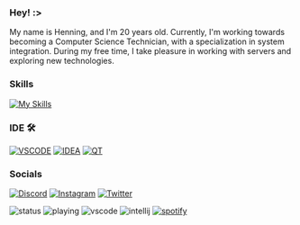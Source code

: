### Hey! :>
My name is Henning, and I'm 20 years old. Currently, I'm working towards becoming a Computer Science Technician, with a specialization in system integration. During my free time, I take pleasure in working with servers and exploring new technologies.


### Skills
[![My Skills](https://skillicons.dev/icons?i=cloudflare,workers,aws,azure,netlify,vercel,docker,java,cpp,python,html,css,php,mysql,mongodb,grafana&perline=10)](https://mutebefehl.de)

### IDE 🛠 
[![VSCODE](https://skillicons.dev/icons?i=vscode)](https://code.visualstudio.com/)
[![IDEA](https://skillicons.dev/icons?i=idea)](https://www.jetbrains.com/idea/)
[![QT](https://skillicons.dev/icons?i=qt)](https://www.qt.io/product)

### Socials
[![Discord](https://skillicons.dev/icons?i=discord)](https://discord.com/users/224270178836283392)
[![Instagram](https://skillicons.dev/icons?i=instagram)](https://www.instagram.com/mutebefehl/)	
[![Twitter](https://skillicons.dev/icons?i=twitter)](https://twitter.com/MuteBefehl)

![status](https://api.statusbadges.me/badge/status/224270178836283392?simple=true)
![playing](https://api.statusbadges.me/badge/playing/224270178836283392)
![vscode](https://api.statusbadges.me/badge/vscode/224270178836283392)
![intellij](https://api.statusbadges.me/badge/intellij/224270178836283392)
[![spotify](https://api.statusbadges.me/badge/spotify/224270178836283392)](https://api.statusbadges.me/openspotify/224270178836283392)

